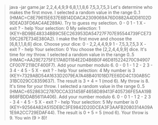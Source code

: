 > java -jar game.jar 2,2,4,4,9,9 6,8,1,1,8,6 7,5,3,7,5,3
Let's determine who makes the first move.
I selected a random value in the range 0..1 (HMAC=C8E79615E637E6B14DDACA2309069A76D0882A4DD8102D9DEAD3FD6AC4AE289A).
Try to guess my selection.
0 - 0
1 - 1
X - exit
? - help
Your selection: 0
My selection: 1 (KEY=BD9BE48334BB9C5EC263953DA54727F707E95544739FCE7359C267E734E380A2).
I make the first move and choose the [6,8,1,1,8,6] dice.
Choose your dice:
0 - 2,2,4,4,9,9 
1 - 7,5,3,7,5,3
X - exit
? - help
Your selection: 0 
You choose the [2,2,4,4,9,9] dice.
It's time for my throw.
I selected a random value in the range 0..5 (HMAC=AA29E7275FE17A8D1184E2D4B6B0F46D815224270C94907CF007F2118CF400F7).
Add your number modulo 6.
0 - 0
1 - 1
2 - 2
3 - 3
4 - 4
5 - 5
X - exit
? - help
Your selection: 4
My number is 3 (KEY=7329ABD54A1633D2079EA7A48B401018D7EE6DD4C130AB5C31BC029CC8359637).
The result is 3 + 4 = 1 (mod 6).
My throw is 8.
It's time for your throw.
I selected a random value in the range 0..5 (HMAC=652863C27870CCA331458F4658D89413F405736FE5AA19B868FBDDAB5611A406).
Add your number modulo 6.
0 - 0
1 - 1
2 - 2
3 - 3
4 - 4
5 - 5
X - exit
? - help
Your selection: 5
My number is 0 (KEY=92564A82A515DEBC3FE9842D20DCEA3F3AAFB2080314A09A1E9A2CC729EDAF44).
The result is 0 + 5 = 5 (mod 6).
Your throw is 9.
You win (9 > 8)!